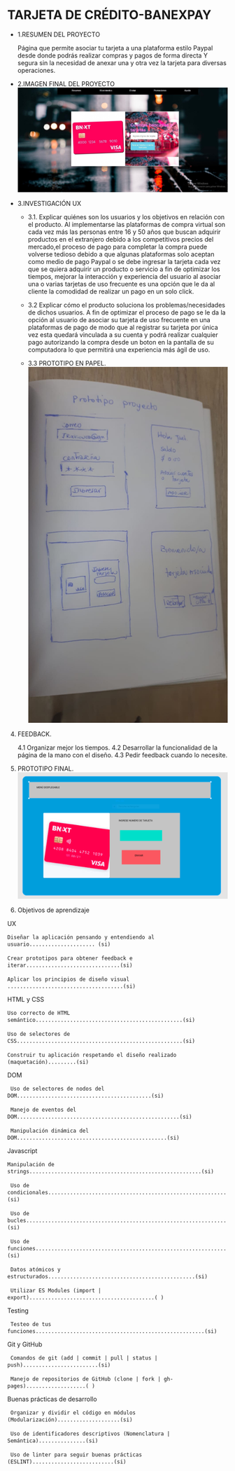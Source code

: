 

# TARJETA DE CRÉDITO-BANEXPAY


* 1.RESUMEN DEL PROYECTO

  Página que permite asociar tu tarjeta a una plataforma estilo Paypal desde donde podrás realizar compras y pagos de forma directa Y segura sin la necesidad de anexar una y otra vez la tarjeta para diversas operaciones.

* 2.IMAGEN FINAL DEL PROYECTO
  ![Pantalla final](proyecto.jpg)

* 3.INVESTIGACIÓN UX

  * 3.1. Explicar quiénes son los usuarios y los objetivos en relación con el
    producto.
  Al implementarse las plataformas de compra virtual son cada vez más las personas entre 16 y 50 años que buscan adquirir productos en el extranjero debido a los competitivos precios del mercado,el proceso de pago para completar la compra puede volverse tedioso debido a que algunas plataformas solo aceptan como medio de pago Paypal o se debe ingresar la tarjeta cada vez que se quiera adquirir un producto o servicio a fin de optimizar los tiempos, mejorar la interacción y experiencia del usuario al asociar una o varias tarjetas de uso frecuente es una opción que le da al cliente la comodidad de realizar un pago en un solo click.

  * 3.2 Explicar cómo el producto soluciona los problemas/necesidades de dichos
    usuarios.
  A fin de optimizar el proceso de pago se le da la opción al usuario de asociar su tarjeta de uso frecuente en una plataformas de pago de modo que al registrar su tarjeta por única vez esta quedará vinculada a su cuenta y podrá realizar cualquier pago autorizando la compra desde un boton en la pantalla de su computadora lo que permitirá una experiencia más ágil de uso.

  * 3.3 PROTOTIPO EN PAPEL.
  ![prototipo en papel](prototipo.jpeg)

4. FEEDBACK.

   4.1 Organizar mejor los tiempos. 
   4.2 Desarrollar la funcionalidad de la página de la mano con el diseño.
   4.3 Pedir feedback cuando lo necesite.


5. PROTOTIPO FINAL.
  ![prototipo final](Captura.PNG)


6. Objetivos de aprendizaje



  UX

    Diseñar la aplicación pensando y entendiendo al usuario..................... (si)

    Crear prototipos para obtener feedback e iterar..............................(si)

    Aplicar los principios de diseño visual .....................................(si)

  HTML y CSS

    Uso correcto de HTML semántico...............................................(si)

    Uso de selectores de CSS.....................................................(si)

    Construir tu aplicación respetando el diseño realizado (maquetación).........(si)

  DOM

     Uso de selectores de nodos del DOM...........................................(si)

     Manejo de eventos del DOM....................................................(si)

     Manipulación dinámica del DOM................................................(si)

  Javascript

    Manipulación de strings.......................................................(si)

     Uso de condicionales.........................................................(si)

     Uso de bucles................................................................(si)

     Uso de funciones.............................................................(si)

     Datos atómicos y estructurados...............................................(si)

     Utilizar ES Modules (import | export)........................................( )

  Testing

     Testeo de tus funciones......................................................(si)

   
   Git y GitHub

     Comandos de git (add | commit | pull | status | push)........................(si)

     Manejo de repositorios de GitHub (clone | fork | gh-pages)...................( )

  
  Buenas prácticas de desarrollo

     Organizar y dividir el código en módulos (Modularización)....................(si)

     Uso de identificadores descriptivos (Nomenclatura | Semántica)...............(si)

     Uso de linter para seguir buenas prácticas (ESLINT)..........................(si)

